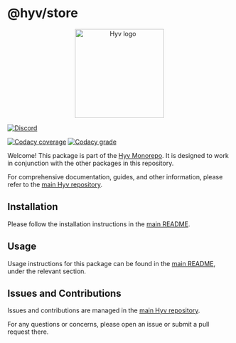 # @hyv/store

<p align="center"><img src="https://raw.githubusercontent.com/failfa-st/hyv/main/assets/logo.png" alt="Hyv logo" width="200"/></p>

[![Discord](https://img.shields.io/discord/1091306623819059300?color=7289da&label=Discord&logo=discord&logoColor=fff&style=for-the-badge)](https://discord.com/invite/m3TBB9XEkb)

[![Codacy coverage](https://img.shields.io/codacy/coverage/e05334c7895344319e321c6d7bee2cf9?logo=jest&style=for-the-badge)](https://app.codacy.com/gh/failfa-st/hyv/dashboard?branch=main)
[![Codacy grade](https://img.shields.io/codacy/grade/e05334c7895344319e321c6d7bee2cf9?logo=codacy&style=for-the-badge)](https://app.codacy.com/gh/failfa-st/hyv/dashboard?branch=main)

Welcome! This package is part of the [Hyv Monorepo](https://github.com/failfa-st/hyv). It is
designed to work in conjunction with the other packages in this repository.

For comprehensive documentation, guides, and other information, please refer to the
[main Hyv repository](https://github.com/failfa-st/hyv).

## Installation

Please follow the installation instructions in the
[main README](https://github.com/failfa-st/hyv#readme).

## Usage

Usage instructions for this package can be found in the
[main README](https://github.com/failfa-st/hyv#readme), under the relevant section.

## Issues and Contributions

Issues and contributions are managed in the [main Hyv repository](https://github.com/failfa-st/hyv).

For any questions or concerns, please open an issue or submit a pull request there.
